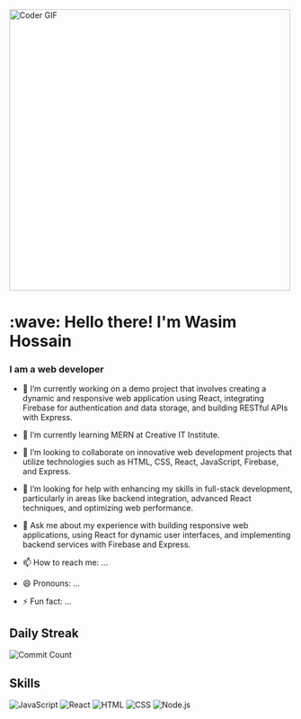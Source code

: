 <img src="https://media.giphy.com/media/SWoSkN6DxTszqIKEqv/giphy.gif" alt="Coder GIF" width="500">


<h1 align="left" id="macropower-title">:wave: Hello there! I'm Wasim Hossain</h1>
<h3 align="left">I am a web developer</h3>



- 🔭 I’m currently working on a demo project that involves creating a dynamic and responsive web application using React, integrating Firebase for authentication and data storage, and building RESTful APIs with Express.
  
- 🌱 I’m currently learning MERN at Creative IT Institute.
  
- 👯 I’m looking to collaborate on innovative web development projects that utilize technologies such as HTML, CSS, React, JavaScript, Firebase, and Express.
  
- 🤔 I’m looking for help with enhancing my skills in full-stack development, particularly in areas like backend integration, advanced React techniques, and optimizing web performance.
  
- 💬 Ask me about my experience with building responsive web applications, using React for dynamic user interfaces, and implementing backend services with Firebase and Express.
- 📫 How to reach me: ...
- 😄 Pronouns: ...
- ⚡ Fun fact: ...

 ## Daily Streak 

![Commit Count](https://github-readme-stats.vercel.app/api?username=wasim715&show_icons=true&count_private=true&hide=issues&hide_title=true&include_all_commits=true&custom_title=My%20GitHub%20Commit%20Count)

## Skills

![JavaScript](https://img.shields.io/badge/JavaScript-F7DF1E?style=for-the-badge&logo=javascript&logoColor=black)
![React](https://img.shields.io/badge/React-20232A?style=for-the-badge&logo=react&logoColor=61DAFB)
![HTML](https://img.shields.io/badge/HTML-E34F26?style=for-the-badge&logo=html5&logoColor=white)
![CSS](https://img.shields.io/badge/CSS-1572B6?style=for-the-badge&logo=css3&logoColor=white)
![Node.js](https://img.shields.io/badge/Node.js-339933?style=for-the-badge&logo=nodedotjs&logoColor=white)

